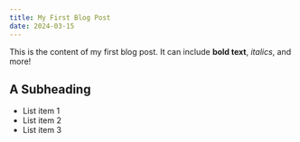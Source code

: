```yaml
---
title: My First Blog Post
date: 2024-03-15
---
```


This is the content of my first blog post. It can include **bold text**, *italics*, and more!

## A Subheading

- List item 1
- List item 2
- List item 3